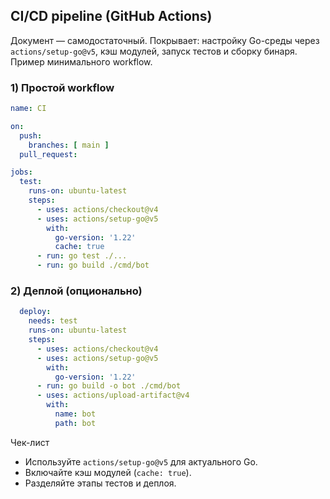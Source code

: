 ## CI/CD pipeline (GitHub Actions)

Документ — самодостаточный. Покрывает: настройку Go-среды через `actions/setup-go@v5`, кэш модулей, запуск тестов и сборку бинаря. Пример минимального workflow.

### 1) Простой workflow

```yaml
name: CI

on:
  push:
    branches: [ main ]
  pull_request:

jobs:
  test:
    runs-on: ubuntu-latest
    steps:
      - uses: actions/checkout@v4
      - uses: actions/setup-go@v5
        with:
          go-version: '1.22'
          cache: true
      - run: go test ./...
      - run: go build ./cmd/bot
```

### 2) Деплой (опционально)

```yaml
  deploy:
    needs: test
    runs-on: ubuntu-latest
    steps:
      - uses: actions/checkout@v4
      - uses: actions/setup-go@v5
        with:
          go-version: '1.22'
      - run: go build -o bot ./cmd/bot
      - uses: actions/upload-artifact@v4
        with:
          name: bot
          path: bot
```

Чек-лист
- Используйте `actions/setup-go@v5` для актуального Go.
- Включайте кэш модулей (`cache: true`).
- Разделяйте этапы тестов и деплоя.
